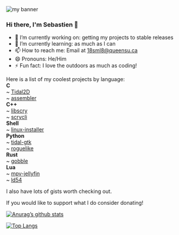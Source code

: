 <img src="https://user-images.githubusercontent.com/60635017/129642869-8c68ccfe-555f-425f-bea0-438e5a47c949.png" alt="my banner">

### Hi there, I'm Sebastien 👋

- 🔭 I’m currently working on: getting my projects to stable releases
- 🌱 I’m currently learning: as much as I can
- 📫 How to reach me: Email at 18sml8@queensu.ca
- 😄 Pronouns: He/Him
- ⚡ Fun fact: I love the outdoors as much as coding!

Here is a list of my coolest projects by language:  
**C**  
~ [Tidal2D](https://github.com/EmperorPenguin18/tidal2d)  
~ [assembler](https://github.com/EmperorPenguin18/assembler)  
**C++**  
~ [libscry](https://github.com/EmperorPenguin18/libscry)  
~ [scrycli](https://github.com/EmperorPenguin18/scrycli)  
**Shell**  
~ [linux-installer](https://github.com/EmperorPenguin18/linux-installer)  
**Python**  
~ [tidal-gtk](https://github.com/EmperorPenguin18/tidal-gtk)  
~ [roguelike](https://github.com/EmperorPenguin18/roguelike)  
**Rust**  
~ [gobble](https://github.com/EmperorPenguin18/gobble)  
**Lua**  
~ [mpv-jellyfin](https://github.com/EmperorPenguin18/mpv-jellyfin)  
~ [ld54](https://github.com/EmperorPenguin18/ld54)  

I also have lots of gists worth checking out.

If you would like to support what I do consider donating!

[![Anurag’s github stats](https://github-readme-stats.vercel.app/api?username=EmperorPenguin18)](https://github.com/EmperorPenguin18)

[![Top Langs](https://github-readme-stats.vercel.app/api/top-langs/?username=EmperorPenguin18&layout=compact)](https://github.com/EmperorPenguin18)

